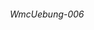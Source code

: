 ###### <p align="center"> WmcUebung-006 </p>
<!--
- ### *To test my javascript skills i first made myself a "playground environment"*:

<div align="center">
  
  <img src ="./img/exampleB.png" alt="example" width=80%>
</div>

---
- ## *Overview of the .html "playground"-file*
<div align="center">
  
  <img src ="./img/html.png" alt="html + darkmode" width=80%>
</div>

- ## *Overview of the .js "playground"-file*
<div align="center">

  <img src ="./img/script.png" alt="javascript + lightmode" width=80%>
</div>

---

- ## *HTTP SERVER:*
<div align="center">

  <img src ="./img/http-server.png" alt="http-server" width=80%>
</div>

- ## *JSON-SERVER:*
<div align="center">

  <img src ="./img/json-server.png" alt="json-server" width=80%>
</div>

> *On different browsers, the shown json might differ:*
> <div align="center">
>
>    <img src ="./img/json-server-different-browsers.png" alt="json server on different browsers" width=70%>
>  </div>
-->

